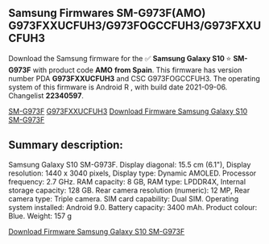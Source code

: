 <h2>Samsung Firmwares SM-G973F(AMO) G973FXXUCFUH3/G973FOGCCFUH3/G973FXXUCFUH3</h2>
Download the Samsung firmware for the ✅ <strong>Samsung Galaxy S10 </strong> ⭐ <strong>SM-G973F</strong> with product code <strong>AMO</strong> <strong> from Spain</strong>. This firmware has version number PDA <strong>G973FXXUCFUH3</strong> and CSC G973FOGCCFUH3. The operating system of this firmware is Android R , with build date 2021-09-06. Changelist <strong>22340597</strong>.


[SM-G973F](https://samfirm.shop/samsung/model/SM-G973F)
[G973FXXUCFUH3](https://samfirm.shop/samsung/pda/G973FXXUCFUH3)
[Download Firmware Samsung Galaxy S10 SM-G973F](https://samfirm.shop/samsung/firmware/453491)
<h2>Summary description:</h2>
<p>Samsung Galaxy S10 SM-G973F. Display diagonal: 15.5 cm (6.1"), Display resolution: 1440 x 3040 pixels, Display type: Dynamic AMOLED. Processor frequency: 2.7 GHz. RAM capacity: 8 GB, RAM type: LPDDR4X, Internal storage capacity: 128 GB. Rear camera resolution (numeric): 12 MP, Rear camera type: Triple camera. SIM card capability: Dual SIM. Operating system installed: Android 9.0. Battery capacity: 3400 mAh. Product colour: Blue. Weight: 157 g</p>


[Download Firmware Samsung Galaxy S10 SM-G973F](https://samfirm.shop/samsung/firmware/453491)

